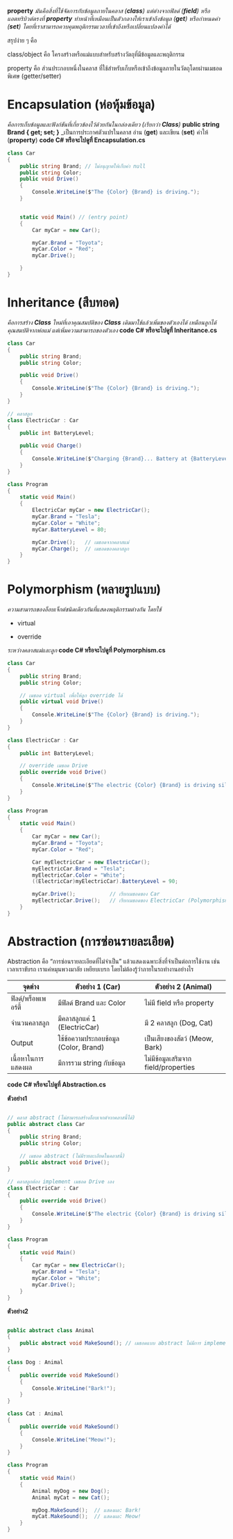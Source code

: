 **property** _มันคือสิ่งที่ใช้จัดการกับข้อมูลภายในคลาส (**class**) แต่ต่างจากฟิลด์ (**field**) หรือแอตทริบิวต์ตรงที่ **property** ทำหน้าที่เหมือนเป็นตัวกลางให้เราเข้าถึงข้อมูล (**get**) หรือกำหนดค่า (**set**) โดยที่เราสามารถควบคุมพฤติกรรมเวลาที่เข้าถึงหรือเปลี่ยนแปลงค่าได้_

สรุปง่าย ๆ คือ

class/object คือ โครงสร้างหรือแม่แบบสำหรับสร้างวัตถุที่มีข้อมูลและพฤติกรรม

property คือ ส่วนประกอบหนึ่งในคลาส ที่ใช้สำหรับเก็บหรือเข้าถึงข้อมูลภายในวัตถุโดยผ่านเมธอดพิเศษ (getter/setter)



# Encapsulation (ห่อหุ้มข้อมูล)
_คือการเก็บข้อมูลและฟังก์ชันที่เกี่ยวข้องไว้ด้วยกันในกล่องเดียว (เรียกว่า **Class**)_
**public string Brand { get; set; }** _เป็นการประกาศตัวแปรในคลาส อ่าน (**get**) และเขียน (**set**) ค่าให้ (**property**) 
**code C# หรือจะไปดูที่ Encapsulation.cs**

```cs
class Car 
{
    public string Brand; // ไม่อนุญาตให้เก็บค่า null
    public string Color;
    public void Drive()
    {
        Console.WriteLine($"The {Color} {Brand} is driving.");
    }


    static void Main() // (entry point)
    {
        Car myCar = new Car();

        myCar.Brand = "Toyota";
        myCar.Color = "Red";
        myCar.Drive();

    }
}
```

# Inheritance (สืบทอด)
 _คือการสร้าง **Class** ใหม่ที่เอาคุณสมบัติของ **Class** เดิมมาใช้แล้วเพิ่มของตัวเองได้_
_เหมือนลูกได้คุณสมบัติจากพ่อแม่ แต่เพิ่มความสามารถของตัวเอง_
**code C# หรือจะไปดูที่ Inheritance.cs**

```cs
class Car
{
    public string Brand;
    public string Color;

    public void Drive()
    {
        Console.WriteLine($"The {Color} {Brand} is driving.");
    }
}

// คลาสลูก
class ElectricCar : Car
{
    public int BatteryLevel;

    public void Charge()
    {
        Console.WriteLine($"Charging {Brand}... Battery at {BatteryLevel}%");
    }
}

class Program
{
    static void Main()
    {
        ElectricCar myCar = new ElectricCar();
        myCar.Brand = "Tesla";
        myCar.Color = "White";
        myCar.BatteryLevel = 80;

        myCar.Drive();   // เมธอดจากคลาสแม่
        myCar.Charge();  // เมธอดของคลาสลูก
    }
}
```

# Polymorphism (หลายรูปแบบ)
_ความสามารถของอ็อบเจ็กต์ชนิดเดียวกันที่แสดงพฤติกรรมต่างกัน โดยใช้_

* virtual 

* override 

_ระหว่างคลาสแม่และลูก_
**code C# หรือจะไปดูที่ Polymorphism.cs**

```cs
class Car
{
    public string Brand;
    public string Color;

    // เมธอด virtual เพื่อให้ลูก override ได้
    public virtual void Drive()
    {
        Console.WriteLine($"The {Color} {Brand} is driving.");
    }
}

class ElectricCar : Car
{
    public int BatteryLevel;

    // override เมธอด Drive
    public override void Drive()
    {
        Console.WriteLine($"The electric {Color} {Brand} is driving silently. Battery: {BatteryLevel}%");
    }
}

class Program
{
    static void Main()
    {
        Car myCar = new Car();
        myCar.Brand = "Toyota";
        myCar.Color = "Red";

        Car myElectricCar = new ElectricCar();
        myElectricCar.Brand = "Tesla";
        myElectricCar.Color = "White";
        ((ElectricCar)myElectricCar).BatteryLevel = 90;

        myCar.Drive();           // เรียกเมธอดของ Car
        myElectricCar.Drive();   // เรียกเมธอดของ ElectricCar (Polymorphism)
    }
}
```

# Abstraction (การซ่อนรายละเอียด)
Abstraction คือ “การซ่อนรายละเอียดที่ไม่จำเป็น” แล้วแสดงเฉพาะสิ่งที่จำเป็นต่อการใช้งาน เช่น เวลาเราขับรถ เราแค่หมุนพวงมาลัย เหยียบเบรก โดยไม่ต้องรู้ว่าภายในรถทำงานอย่างไร

จุดต่าง | ตัวอย่าง 1 (Car) | ตัวอย่าง 2 (Animal)
----- | ----- | ----- |
ฟิลด์/พร็อพเพอร์ตี้	 | มีฟิลด์ Brand และ Color | ไม่มี field หรือ property |
จำนวนคลาสลูก	 | มีคลาสลูกแค่ 1 (ElectricCar) | มี 2 คลาสลูก (Dog, Cat) |
Output | ใช้ข้อความประกอบข้อมูล (Color, Brand) | เป็นเสียงของสัตว์ (Meow, Bark) |
เนื้อหาในการแสดงผล	 | มีการรวม string กับข้อมูล | ไม่มีข้อมูลเสริมจาก field/properties |


**code C# หรือจะไปดูที่ Abstraction.cs**

**ตัวอย่าง1**
```cs

// คลาส abstract (ไม่สามารถสร้างอ็อบเจกต์จากคลาสนี้ได้)
public abstract class Car
{
    public string Brand;
    public string Color;

    // เมธอด abstract (ไม่มีรายละเอียดในคลาสนี้)
    public abstract void Drive();
}

// คลาสลูกต้อง implement เมธอด Drive เอง
class ElectricCar : Car
{
    public override void Drive()
    {
        Console.WriteLine($"The electric {Color} {Brand} is driving silently.");
    }
}

class Program
{
    static void Main()
    {
        Car myCar = new ElectricCar();
        myCar.Brand = "Tesla";
        myCar.Color = "White";
        myCar.Drive();
    }
}
```

**ตัวอย่าง2**

```cs

public abstract class Animal
{
    public abstract void MakeSound(); // เมธอดแบบ abstract ไม่มีการ implement
}

class Dog : Animal
{
    public override void MakeSound()
    {
        Console.WriteLine("Bark!");
    }
}

class Cat : Animal
{
    public override void MakeSound()
    {
        Console.WriteLine("Meow!");
    }
}

class Program
{
    static void Main()
    {
        Animal myDog = new Dog();
        Animal myCat = new Cat();

        myDog.MakeSound();  // แสดงผล: Bark!
        myCat.MakeSound();  // แสดงผล: Meow!
    }
}
```
